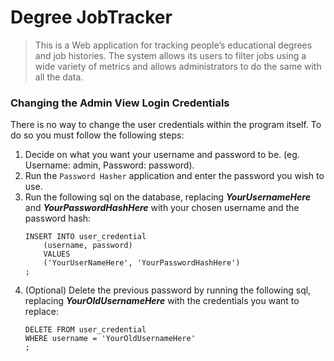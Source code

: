 # Degree JobTracker
>This is a Web application for tracking people’s educational degrees and job histories. The system allows its users to filter jobs using a wide variety of metrics and allows administrators to do the same with all the data.

### Changing the Admin View Login Credentials
There is no way to change the user credentials within the program itself. To do so you must follow the following steps:
1. Decide on what you want your username and password to be. (eg. Username: admin, Password: password).
2. Run the `Password Hasher` application and enter the password you wish to use.
3. Run the following sql on the database, replacing ***YourUsernameHere*** and ***YourPasswordHashHere*** with your chosen username and the password hash:
    ```
    INSERT INTO user_credential 
        (username, password)
        VALUES
        ('YourUserNameHere', 'YourPasswordHashHere')
    ;
    ```
4. (Optional) Delete the previous password by running the following sql, replacing  ***YourOldUsernameHere*** with the credentials you want to replace:
    ```
    DELETE FROM user_credential
    WHERE username = 'YourOldUsernameHere'
    ;
    ```